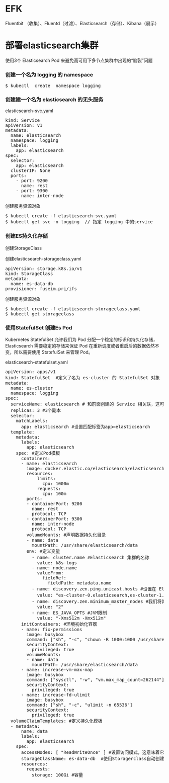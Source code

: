 # EFK

Fluentbit （收集）、Fluentd（过滤）、Elasticsearch（存储）、Kibana（展示）

# 部署elasticsearch集群

使用3个 Elasticsearch Pod 来避免高可用下多节点集群中出现的“脑裂”问题

### 创建一个名为 logging 的 namespace
<pre>
$ kubectl  create  namespace logging
</pre>
### 创建建一个名为 elasticsearch 的无头服务
elasticsearch-svc.yaml
<pre>
kind: Service
apiVersion: v1
metadata:
  name: elasticsearch
  namespace: logging
  labels:
    app: elasticsearch
spec:
  selector:
    app: elasticsearch
  clusterIP: None
  ports:
    - port: 9200
      name: rest
    - port: 9300
      name: inter-node
</pre>
创建服务资源对象
<pre>
$ kubectl create -f elasticsearch-svc.yaml
$ kubectl get svc -n logging  // 指定 logging 中的service
</pre>

### 创建ES持久化存储
创建StorageClass

创建elasticsearch-storageclass.yaml
<pre>
apiVersion: storage.k8s.io/v1
kind: StorageClass
metadata:
  name: es-data-db
provisioner: fuseim.pri/ifs
</pre>
创建服务资源对象
<pre>
$ kubectl create -f elasticsearch-storageclass.yaml 
$ kubectl get storageclass
</pre>

### 使用StatefulSet 创建Es Pod
Kubernetes StatefulSet 允许我们为 Pod 分配一个稳定的标识和持久化存储，Elasticsearch 需要稳定的存储来保证 Pod 在重新调度或者重启后的数据依然不变，所以需要使用 StatefulSet 来管理 Pod。

elasticsearch-statefulset.yaml
<pre>
apiVersion: apps/v1
kind: StatefulSet  #定义了名为 es-cluster 的 StatefulSet 对象
metadata:
  name: es-cluster
  namespace: logging
spec:
  serviceName: elasticsearch # 和前面创建的 Service 相关联，这可以确保使用以下 DNS 地址访问 StatefulSet 中的每一个 Pod：es-cluster-[0,1,2].elasticsearch.logging.svc.cluster.local，其中[0,1,2]对应于已分配的 Pod 序号。
  replicas: 3 #3个副本
  selector:
    matchLabels:
      app: elasticsearch #设置匹配标签为app=elasticsearch
  template:
    metadata:
      labels:
        app: elasticsearch
    spec: #定义Pod模板
      containers:
      - name: elasticsearch
        image: docker.elastic.co/elasticsearch/elasticsearch-oss:6.4.3
        resources:
            limits:
              cpu: 1000m
            requests:
              cpu: 100m
        ports:
        - containerPort: 9200
          name: rest
          protocol: TCP
        - containerPort: 9300
          name: inter-node
          protocol: TCP
        volumeMounts: #声明数据持久化目录
        - name: data
          mountPath: /usr/share/elasticsearch/data
        env: #定义变量
          - name: cluster.name #Elasticsearch 集群的名称
            value: k8s-logs
          - name: node.name 
            valueFrom:
              fieldRef:
                fieldPath: metadata.name
          - name: discovery.zen.ping.unicast.hosts #设置在 Elasticsearch 集群中节点相互连接的发现方法。
            value: "es-cluster-0.elasticsearch,es-cluster-1.elasticsearch,es-cluster-2.elasticsearch" # 在一个namespace，EsPodDNS 域简写
          - name: discovery.zen.minimum_master_nodes #我们将其设置为(N/2) + 1，N是我们的群集中符合主节点的节点的数量。我们有3个 Elasticsearch 节点，因此我们将此值设置为2（向下舍入到最接近的整数）
            value: "2"
          - name: ES_JAVA_OPTS #JVM限制
            value: "-Xms512m -Xmx512m"
      initContainers: #环境初始化容器
      - name: fix-permissions
        image: busybox
        command: ["sh", "-c", "chown -R 1000:1000 /usr/share/elasticsearch/data"] 
        securityContext:
          privileged: true
        volumeMounts:
        - name: data
          mountPath: /usr/share/elasticsearch/data
      - name: increase-vm-max-map
        image: busybox
        command: ["sysctl", "-w", "vm.max_map_count=262144"]
        securityContext:
          privileged: true
      - name: increase-fd-ulimit
        image: busybox
        command: ["sh", "-c", "ulimit -n 65536"]
        securityContext:
          privileged: true
  volumeClaimTemplates: #定义持久化模板
  - metadata:
      name: data
      labels:
        app: elasticsearch
    spec:
      accessModes: [ "ReadWriteOnce" ] #设置访问模式，这意味着它只能被 mount 到单个节点上进行读写
      storageClassName: es-data-db  #使用Storagerclass自动创建PV
      resources:
        requests:
          storage: 100Gi #容量
</pre>
